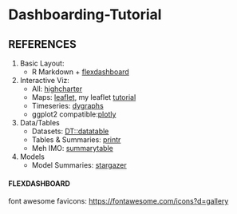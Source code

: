 # Dashboarding-Tutorial


## REFERENCES
1. Basic Layout: 
    + R Markdown + <a href="https://rmarkdown.rstudio.com/flexdashboard/layouts.html">flexdashboard</a> 
2. Interactive Viz: 
    + All: <a href="http://jkunst.com/highcharter/">highcharter</a> 
    + Maps: <a href="https://rstudio.github.io/leaflet/">leaflet</a>, my leaflet <a href="https://github.com/maloriejhughes/Leaflet-tutorial">tutorial</a>
    + Timeseries: <a href="https://rstudio.github.io/dygraphs/">dygraphs</a>
    + ggplot2 compatible:<a href="https://plot.ly/r/">plotly</a>
3. Data/Tables
    + Datasets: <a href="https://rstudio.github.io/DT/">DT::datatable</a>
    + Tables & Summaries: <a href="https://cran.r-project.org/web/packages/printr/vignettes/printr.html">printr</a>
    + Meh IMO: <a href="https://mran.revolutionanalytics.com/snapshot/2018-01-16/web/packages/summarytools/vignettes/Introduction.html">summarytable</a>
4. Models
    + Model Summaries: <a href="https://www.jakeruss.com/cheatsheets/stargazer/">stargazer</a>

#### FLEXDASHBOARD

font awesome favicons: https://fontawesome.com/icons?d=gallery

